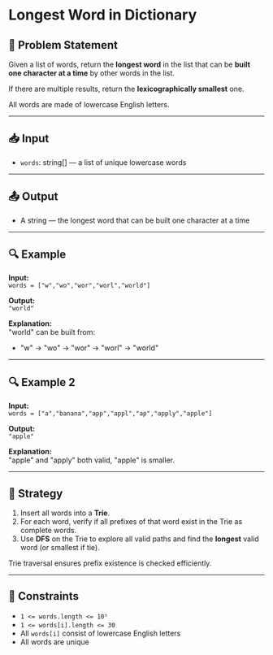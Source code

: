 # Longest Word in Dictionary

## 🧩 Problem Statement

Given a list of words, return the **longest word** in the list that can be **built one character at a time** by other words in the list.

If there are multiple results, return the **lexicographically smallest** one.

All words are made of lowercase English letters.

---

## 📥 Input

-   `words`: string[] — a list of unique lowercase words

---

## 📤 Output

-   A string — the longest word that can be built one character at a time

---

## 🔍 Example

**Input:**  
`words = ["w","wo","wor","worl","world"]`

**Output:**  
`"world"`

**Explanation:**  
"world" can be built from:

-   "w" → "wo" → "wor" → "worl" → "world"

---

## 🔍 Example 2

**Input:**  
`words = ["a","banana","app","appl","ap","apply","apple"]`

**Output:**  
`"apple"`

**Explanation:**  
"apple" and "apply" both valid, "apple" is smaller.

---

## 🧠 Strategy

1. Insert all words into a **Trie**.
2. For each word, verify if all prefixes of that word exist in the Trie as complete words.
3. Use **DFS** on the Trie to explore all valid paths and find the **longest** valid word (or smallest if tie).

Trie traversal ensures prefix existence is checked efficiently.

---

## 🔧 Constraints

-   `1 <= words.length <= 10⁵`
-   `1 <= words[i].length <= 30`
-   All `words[i]` consist of lowercase English letters
-   All words are unique
